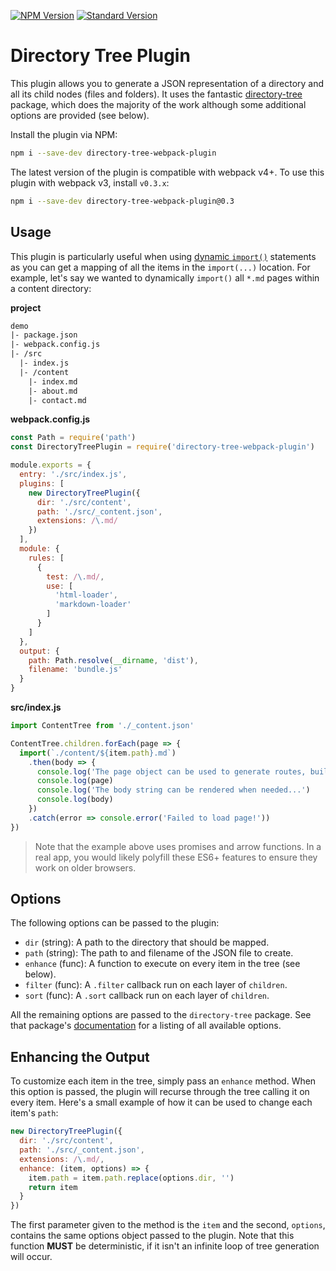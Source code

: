 [![NPM Version][7]][5]
[![Standard Version][8]][6]

Directory Tree Plugin
=====================

This plugin allows you to generate a JSON representation of a directory and all
its child nodes (files and folders). It uses the fantastic [directory-tree][1]
package, which does the majority of the work although some additional options
are provided (see below).

Install the plugin via NPM:

``` bash
npm i --save-dev directory-tree-webpack-plugin
```

The latest version of the plugin is compatible with webpack v4+. To use this
plugin with webpack v3, install `v0.3.x`:

``` bash
npm i --save-dev directory-tree-webpack-plugin@0.3
```


## Usage

This plugin is particularly useful when using [dynamic `import()`][2] 
statements as you can get a mapping of all the items in the `import(...)`
location. For example, let's say we wanted to dynamically `import()` all `*.md`
pages within a content directory:

__project__

``` diff
demo
|- package.json
|- webpack.config.js
|- /src
  |- index.js
  |- /content
    |- index.md
    |- about.md
    |- contact.md
```

__webpack.config.js__

``` js
const Path = require('path')
const DirectoryTreePlugin = require('directory-tree-webpack-plugin')

module.exports = {
  entry: './src/index.js',
  plugins: [
    new DirectoryTreePlugin({
      dir: './src/content',
      path: './src/_content.json',
      extensions: /\.md/
    })
  ],
  module: {
    rules: [
      {
        test: /\.md/,
        use: [
          'html-loader',
          'markdown-loader'
        ]
      }
    ]
  },
  output: {
    path: Path.resolve(__dirname, 'dist'),
    filename: 'bundle.js'
  }
}
```

__src/index.js__

``` js
import ContentTree from './_content.json'

ContentTree.children.forEach(page => {
  import(`./content/${item.path}.md`)
    .then(body => {
      console.log('The page object can be used to generate routes, build navigations, and more...')
      console.log(page)
      console.log('The body string can be rendered when needed...')
      console.log(body)
    })
    .catch(error => console.error('Failed to load page!'))
})
```

> Note that the example above uses promises and arrow functions. In a real 
> app, you would likely polyfill these ES6+ features to ensure they work on
> older browsers.


## Options

The following options can be passed to the plugin:

- `dir` (string): A path to the directory that should be mapped.
- `path` (string): The path to and filename of the JSON file to create.
- `enhance` (func): A function to execute on every item in the tree (see below).
- `filter` (func): A `.filter` callback run on each layer of `children`.
- `sort` (func): A `.sort` callback run on each layer of `children`.

All the remaining options are passed to the `directory-tree` package. See that
package's [documentation][1] for a listing of all available options.


## Enhancing the Output

To customize each item in the tree, simply pass an `enhance` method. When this
option is passed, the plugin will recurse through the tree calling it on every
item. Here's a small example of how it can be used to change each item's `path`:

``` js
new DirectoryTreePlugin({
  dir: './src/content',
  path: './src/_content.json',
  extensions: /\.md/,
  enhance: (item, options) => {
    item.path = item.path.replace(options.dir, '')
    return item
  }
})
```

The first parameter given to the method is the `item` and the second, `options`,
contains the same options object passed to the plugin. Note that this function
__MUST__ be deterministic, if it isn't an infinite loop of tree generation will
occur.


[1]: https://github.com/mihneadb/node-directory-tree
[2]: https://webpack.js.org/api/module-methods/#import-1
[5]: https://www.npmjs.com/package/directory-tree-webpack-plugin
[6]: https://github.com/conventional-changelog/standard-version
[7]: https://img.shields.io/npm/v/directory-tree-webpack-plugin.svg
[8]: https://img.shields.io/badge/release-standard%20version-brightgreen.svg

